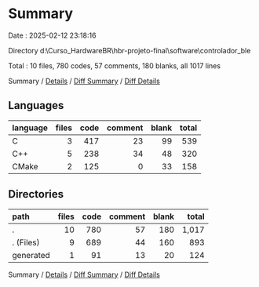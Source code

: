 # Summary

Date : 2025-02-12 23:18:16

Directory d:\\Curso_HardwareBR\\hbr-projeto-final\\software\\controlador_ble

Total : 10 files,  780 codes, 57 comments, 180 blanks, all 1017 lines

Summary / [Details](details.md) / [Diff Summary](diff.md) / [Diff Details](diff-details.md)

## Languages
| language | files | code | comment | blank | total |
| :--- | ---: | ---: | ---: | ---: | ---: |
| C | 3 | 417 | 23 | 99 | 539 |
| C++ | 5 | 238 | 34 | 48 | 320 |
| CMake | 2 | 125 | 0 | 33 | 158 |

## Directories
| path | files | code | comment | blank | total |
| :--- | ---: | ---: | ---: | ---: | ---: |
| . | 10 | 780 | 57 | 180 | 1,017 |
| . (Files) | 9 | 689 | 44 | 160 | 893 |
| generated | 1 | 91 | 13 | 20 | 124 |

Summary / [Details](details.md) / [Diff Summary](diff.md) / [Diff Details](diff-details.md)